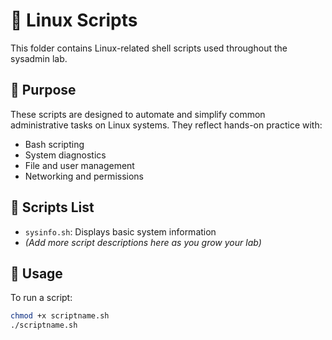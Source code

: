 # 🐧 Linux Scripts

This folder contains Linux-related shell scripts used throughout the sysadmin lab.

## 📁 Purpose

These scripts are designed to automate and simplify common administrative tasks on Linux systems. They reflect hands-on practice with:

- Bash scripting
- System diagnostics
- File and user management
- Networking and permissions

## 📂 Scripts List

- `sysinfo.sh`: Displays basic system information
- *(Add more script descriptions here as you grow your lab)*

## 📌 Usage

To run a script:

```bash
chmod +x scriptname.sh
./scriptname.sh
